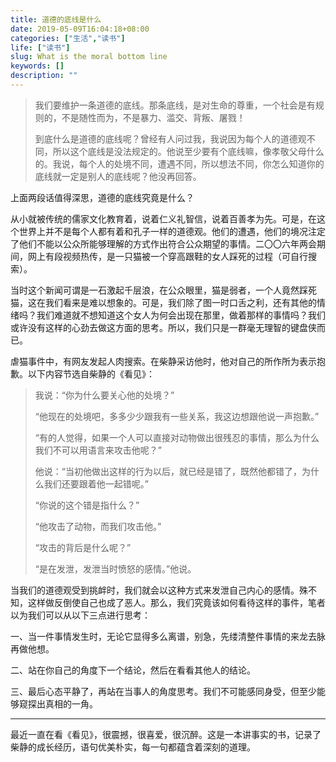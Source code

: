 ```yaml
---
title: 道德的底线是什么
date: 2019-05-09T16:04:18+08:00
categories: ["生活","读书"]
life: ["读书"]
slug: What is the moral bottom line
keywords: []
description: ""
---
```


> 我们要维护一条道德的底线。那条底线，是对生命的尊重，一个社会是有规则的，不是随性而为，不是暴力、滥交、背叛、屠戮！
>
> 到底什么是道德的底线呢？曾经有人问过我，我说因为每个人的道德观不同，所以这个底线是没法规定的。他说至少要有个底线嘛，像孝敬父母什么的。我说，每个人的处境不同，遭遇不同，所以想法不同，你怎么知道你的底线就一定是别人的底线呢？他没再回答。

上面两段话值得深思，道德的底线究竟是什么？

从小就被传统的儒家文化教育着，说着仁义礼智信，说着百善孝为先。可是，在这个世界上并不是每个人都有着和孔子一样的道德观。他们的遭遇，他们的境况注定了他们不能以公众所能够理解的方式作出符合公众期望的事情。二〇〇六年两会期间，网上有段视频热传，是一只猫被一个穿高跟鞋的女人踩死的过程（可自行搜索）。

当时这个新闻可谓是一石激起千层浪，在公众眼里，猫是弱者，一个人竟然踩死猫，这在我们看来是难以想象的。可是，我们除了图一时口舌之利，还有其他的情绪吗？我们难道就不想知道这个女人为何会出现在那里，做着那样的事情吗？我们或许没有这样的心劲去做这方面的思考。所以，我们只是一群毫无理智的键盘侠而已。

虐猫事件中，有网友发起人肉搜索。在柴静采访他时，他对自己的所作所为表示抱歉。以下内容节选自柴静的《看见》：

> 我说：“你为什么要关心他的处境？”
>
> “他现在的处境吧，多多少少跟我有一些关系，我这边想跟他说一声抱歉。”
>
> “有的人觉得，如果一个人可以直接对动物做出很残忍的事情，那么为什么我们不可以用语言来攻击他呢？”
>
> 他说：“当初他做出这样的行为以后，就已经是错了，既然他都错了，为什么我们还要跟着他一起错呢。”
>
> “你说的这个错是指什么？”
>
> “他攻击了动物，而我们攻击他。”
>
> “攻击的背后是什么呢？”
>
> “是在发泄，发泄当时愤怒的感情。”他说。

当我们的道德观受到挑衅时，我们就会以这种方式来发泄自己内心的感情。殊不知，这样做反倒使自己也成了恶人。那么，我们究竟该如何看待这样的事件，笔者以为我们可以从以下三点进行思考：

一、当一件事情发生时，无论它显得多么离谱，别急，先缕清整件事情的来龙去脉再做他想。

二、站在你自己的角度下一个结论，然后在看看其他人的结论。

三、最后心态平静了，再站在当事人的角度思考。我们不可能感同身受，但至少能够窥探出真相的一角。

------

最近一直在看《看见》，很震撼，很喜爱，很沉醉。这是一本讲事实的书，记录了柴静的成长经历，语句优美朴实，每一句都蕴含着深刻的道理。